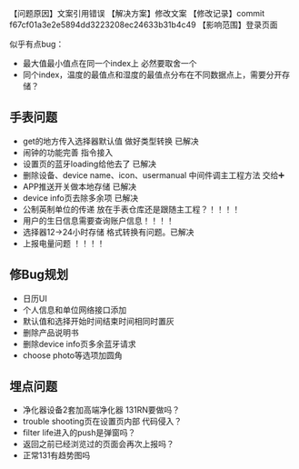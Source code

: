 【问题原因】文案引用错误
【解决方案】修改文案
【修改记录】commit f67cf01a3e2e5894dd3223208ec24633b31b4c49
【影响范围】登录页面





似乎有点bug：

* 最大值最小值点在同一个index上 必然要取舍一个
* 同个index，温度的最值点和湿度的最值点分布在不同数据点上，需要分开存储？



## 手表问题

* get的地方传入选择器默认值 做好类型转换 已解决
* 闹钟的功能完善 指令接入 
* 设置页的蓝牙loading给他去了 已解决
* 删除设备、device name、icon、usermanual 中间件调主工程方法 交给➕
* APP推送开关做本地存储 已解决
* device info页去除多余项 已解决
* 公制英制单位的传递 放在手表仓库还是跟随主工程？！！！！
* 用户的生日信息需要查询账户信息！！！！
* 选择器12->24小时存储 格式转换有问题。已解决
* 上报电量问题 ！！！！



## 修Bug规划

* 日历UI
* 个人信息和单位网络接口添加
* 默认值和选择开始时间结束时间相同时置灰
* 删除产品说明书
* 删除device info页多余蓝牙请求
* choose photo等选项加圆角



## 埋点问题

* 净化器设备2套加高端净化器 131RN要做吗？
* trouble shooting页在设置页内部 代码侵入？
* filter life进入的push是弹窗吗？
* 返回之前已经浏览过的页面会再次上报吗？
* 正常131有趋势图吗
